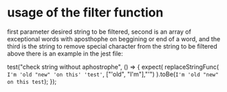 # usage of the filter function

first parameter desired string to be filtered, second is an array of exceptional words with aposthophe on beggining
 or end of a word, and the third is the string to remove special character from the string to be filtered
above there is an example in the jest file: 

test("check string without aphostrophe", () => {
  expect(
    replaceStringFunc(
      `I'm 'old "new" 'on this' 'test'`,
      ["'old", "I'm"],"'")
  ).toBe(`I'm 'old "new" on this test`);
});
